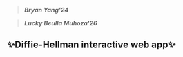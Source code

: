  > ***Bryan Yang'24***

 > ***Lucky Beulla Muhoza'26***

## ✨Diffie-Hellman interactive web app✨ ##



